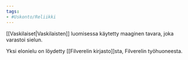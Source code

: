 ```yaml
---
tags:
- #Uskonto/Reliikki 
---
```



[[Vaskilaiset|Vaskilaisten]] luomisessa käytetty maaginen tavara, joka varastoi sielun.

Yksi elonielu on löydetty [[Filverelin kirjasto]]sta, Filverelin työhuoneesta.

